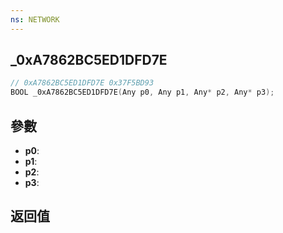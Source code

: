 ```yaml
---
ns: NETWORK
---
```

## _0xA7862BC5ED1DFD7E

```c
// 0xA7862BC5ED1DFD7E 0x37F5BD93
BOOL _0xA7862BC5ED1DFD7E(Any p0, Any p1, Any* p2, Any* p3);
```


## 參數
* **p0**: 
* **p1**: 
* **p2**: 
* **p3**: 

## 返回值
